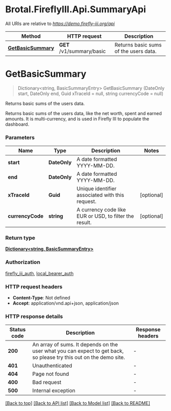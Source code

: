 # Brotal.FireflyIII.Api.SummaryApi

All URIs are relative to *https://demo.firefly-iii.org/api*

| Method | HTTP request | Description |
|--------|--------------|-------------|
| [**GetBasicSummary**](SummaryApi.md#getbasicsummary) | **GET** /v1/summary/basic | Returns basic sums of the users data. |

<a id="getbasicsummary"></a>
# **GetBasicSummary**
> Dictionary&lt;string, BasicSummaryEntry&gt; GetBasicSummary (DateOnly start, DateOnly end, Guid xTraceId = null, string currencyCode = null)

Returns basic sums of the users data.

Returns basic sums of the users data, like the net worth, spent and earned amounts. It is multi-currency, and is used in Firefly III to populate the dashboard. 


### Parameters

| Name | Type | Description | Notes |
|------|------|-------------|-------|
| **start** | **DateOnly** | A date formatted YYYY-MM-DD.  |  |
| **end** | **DateOnly** | A date formatted YYYY-MM-DD.  |  |
| **xTraceId** | **Guid** | Unique identifier associated with this request. | [optional]  |
| **currencyCode** | **string** | A currency code like EUR or USD, to filter the result.  | [optional]  |

### Return type

[**Dictionary&lt;string, BasicSummaryEntry&gt;**](BasicSummaryEntry.md)

### Authorization

[firefly_iii_auth](../README.md#firefly_iii_auth), [local_bearer_auth](../README.md#local_bearer_auth)

### HTTP request headers

 - **Content-Type**: Not defined
 - **Accept**: application/vnd.api+json, application/json


### HTTP response details
| Status code | Description | Response headers |
|-------------|-------------|------------------|
| **200** | An array of sums. It depends on the user what you can expect to get back, so please try this out on the demo site. |  -  |
| **401** | Unauthenticated |  -  |
| **404** | Page not found |  -  |
| **400** | Bad request |  -  |
| **500** | Internal exception |  -  |

[[Back to top]](#) [[Back to API list]](../../README.md#documentation-for-api-endpoints) [[Back to Model list]](../../README.md#documentation-for-models) [[Back to README]](../../README.md)

